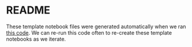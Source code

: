 # README

These template notebook files were generated automatically when we ran [this code](https://github.com/NASA-Openscapes/2021-Cloud-Hackathon/blob/main/_create_tutorials_templates.qmd). We can re-run this code often to re-create these template notebooks as we iterate.